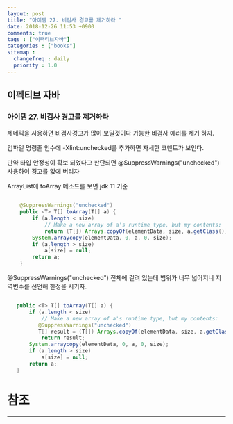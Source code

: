 ```yaml
---
layout: post
title: "아이템 27. 비검사 경고를 제거하라 "
date: 2018-12-26 11:53 +0900
comments: true
tags : ["이팩티브자바"]
categories : ["books"]
sitemap :
  changefreq : daily
  priority : 1.0
---
```

## 이펙티브 자바

### 아이템 27. 비검사 경고를 제거하라 

제네릭을 사용하면 비검사경고가 많이 보일것이다 가능한 비검사 에러를 제거 하자.

컴파일 명령줄 인수에 -Xlint:unchecked를 추가하면 자세한 코멘트가 보인다.

만약 타입 안정성이 확보 되었다고 판단되면 @SuppressWarnings("unchecked") 사용하여 경고를 없에 버리자

ArrayList에 toArray 메소드를 보면 jdk 11 기준

```java

    @SuppressWarnings("unchecked")
    public <T> T[] toArray(T[] a) {
        if (a.length < size)
            // Make a new array of a's runtime type, but my contents:
            return (T[]) Arrays.copyOf(elementData, size, a.getClass());
        System.arraycopy(elementData, 0, a, 0, size);
        if (a.length > size)
            a[size] = null;
        return a;
    }

```

@SuppressWarnings("unchecked") 전체에 걸려 있는데 범위가 너무 넓어지니 지역변수를 선언해 한정을 시키자.
 
 ```java

    public <T> T[] toArray(T[] a) {
        if (a.length < size)
            // Make a new array of a's runtime type, but my contents:
           @SuppressWarnings("unchecked")
           T[] result = (T[]) Arrays.copyOf(elementData, size, a.getClass());
            return result;
        System.arraycopy(elementData, 0, a, 0, size);
        if (a.length > size)
            a[size] = null;
        return a;
    }

```

# 참조
-----

